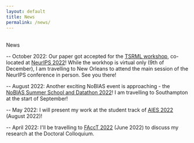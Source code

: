 ```yaml
---
layout: default
title: News
permalink: /news/
---
```


<br />

<div class="title">
News
</div>

-- October 2022: Our paper got accepted for the [TSRML workshop](https://tsrml2022.github.io/), co-located at [NeurIPS 2022](https://neurips.cc/)! While the workhop is virtual only (9th of December), I am travelling to New Orleans to attend the main session of the NeurIPS conference in person. See you there! 

-- August 2022: Another exciting NoBIAS event is approaching - the [NoBIAS Summer School and Datathon 2022](https://nobias-project.eu/index.php/nobias-summer-school-and-datathon-2022/)! I am travelling to Southampton at the start of September!

-- May 2022: I will present my work at the student track of [AIES 2022](https://www.aies-conference.com/2022/) (August 2022)!

-- April 2022: I'll be travelling to [FAccT 2022](https://facctconference.org/2022/index.html) (June 2022) to discuss my research at the Doctoral Colloquium.

